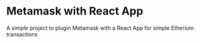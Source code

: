 # Metamask with React App

A simple project to plugin Metamask with a React App for simple Etherium transactions